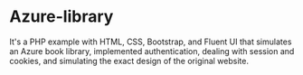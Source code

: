 # Azure-library
It's a PHP example with HTML, CSS, Bootstrap, and Fluent UI that simulates an Azure book library, implemented authentication, dealing with session and cookies, and simulating the exact design of the original website. 
